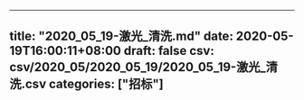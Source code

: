 
---
title: "2020_05_19-激光_清洗.md"
date: 2020-05-19T16:00:11+08:00
draft: false
csv: csv/2020_05/2020_05_19/2020_05_19-激光_清洗.csv
categories: ["招标"]
---
